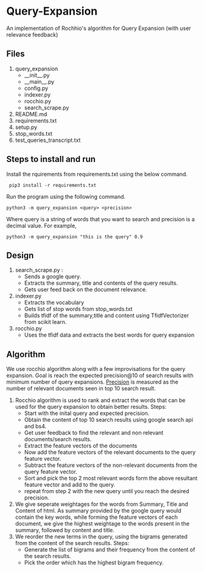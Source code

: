 # Query-Expansion
An implementation of Rochhio's algorithm for Query Expansion (with user relevance feedback)
## Files
<ol>
<li>query_expansion
  <ul>
    <li>__init__.py</li>
    <li>__main__.py</li>
    <li>config.py</li>
    <li>indexer.py</li>
    <li>rocchio.py</li>
    <li>search_scrape.py</li>
  </ul>
</li>
<li>README.md</li>
<li>requirements.txt</li>
<li>setup.py</li>
<li>stop_words.txt</li>
<li>test_queries_transcript.txt</li>
</ol>

## Steps to install and run

<p>Install the rquirements from requirements.txt using the below command.</p>

```
 pip3 install -r requirements.txt
```

<p>Run the program using the following command.</p>

```
python3 -m query_expansion <query> <precision>
```
<p>Where query is a string of words that you want to search and precision is a decimal value. For example,</p>

```
python3 -m query_expansion "this is the query" 0.9
```

## Design

<ol>
<li>search_scrape.py :
   <ul>
    <li>Sends a google query.</li> 
    <li>Extracts the summary, title and contents of the query results.</li>
    <li>Gets user feed back on the document relevance.</li>
   </ul>
</li>
<li>indexer.py
  <ul>
    <li>Extracts the vocabulary</li>
    <li>Gets list of stop words from stop_words.txt</li>
    <li>Builds tfidf of the summary,title and content using TfidfVectorizer from scikit learn.</li>
  </ul>
</li>
<li>rocchio.py
  <ul>
    <li>Uses the tfidf data and extracts the best words for query expansion</li>
  </ul>
</li>
</ol>

## Algorithm
<p>We use rocchio algorithm along with a few improvisations for the query expansion. Goal is reach the expected precision@10 of search results with minimum number of query expansions. <a href="https://en.wikipedia.org/wiki/Evaluation_measures_(information_retrieval)#Precision_at_K">Precision</a> is measured as the number of relevant documents seen in top 10 search result.</p>
<ol>
  <li>Rocchio algorithm is used to rank and extract the words that can be used for the query expansion to obtain better results. Steps:
  <ul>
    <li>Start with the inital query and expected precision.</li>
    <li>Obtain the content of top 10 search results using google search api and bs4.</li>
    <li>Get user feedback to find the relevant and non relevant documents/search results.</li>
    <li>Extract the feature vectors of the documents</li>
    <li>Now add the feature vectors of the relevant documents to the query feature vector.</li>
    <li>Subtract the feature vectors of the non-relevant documents from the query feature vector.</li>
    <li>Sort and pick the top 2 most relevant words form the above resultant feature vector and add to the query.</li>
    <li>repeat from step 2 with the new query until you reach the desired precision.</li>
  </ul>
  </li>
  <li>We give seperate weightages for the words from Summary, Title and Content of html. As summary provided by the google query would contain the key words, while forming the feature vectors of each document, we give the highest weightage to the words present in the summary, followed by content and title.
  </li>
  <li>We reorder the new terms in the query, using the bigrams generated from the content of the search results. Steps:
    <ul>
      <li>Generate the list of bigrams and their frequency from the content of the search results.</li>
      <li>Pick the order which has the highest bigram frequency.</li>
    </ul>
  </li>
</ol>
